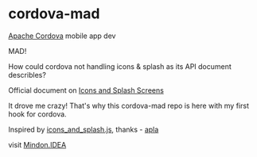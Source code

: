 cordova-mad
===========

[Apache Cordova](http://cordova.apache.org/) mobile app dev


MAD!

How could cordova not handling icons & splash as its API document describles?

Official document on [Icons and Splash Screens](http://cordova.apache.org/docs/en/3.3.0/config_ref_images.md.html#Icons%20and%20Splash%20Screens)


It drove me crazy! That's why this cordova-mad repo is here with my first hook for cordova. 


Inspired by [icons_and_splash.js](https://gist.github.com/apla/6179863), thanks - [apla](https://gist.github.com/apla)


visit [Mindon.IDEA](http://mindon.github.io)
